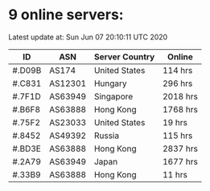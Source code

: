 # 9 online servers:

Latest update at: Sun Jun 07 20:10:11 UTC 2020

| ID | ASN | Server Country | Online |
| -- | --- | -------------- | ------ |
| #.D09B | AS174 | United States | 114 hrs |
| #.C831 | AS12301 | Hungary | 296 hrs |
| #.7F1D | AS63949 | Singapore | 2018 hrs |
| #.B6F8 | AS63888 | Hong Kong | 1768 hrs |
| #.75F2 | AS23033 | United States | 19 hrs |
| #.8452 | AS49392 | Russia | 115 hrs |
| #.BD3E | AS63888 | Hong Kong | 2837 hrs |
| #.2A79 | AS63949 | Japan | 1677 hrs |
| #.33B9 | AS63888 | Hong Kong | 11 hrs |

